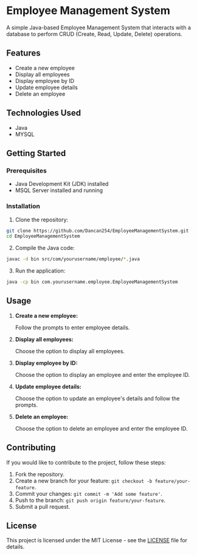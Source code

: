 # Employee Management System

A simple Java-based Employee Management System that interacts with a database to perform CRUD (Create, Read, Update, Delete) operations.

## Features

- Create a new employee
- Display all employees
- Display employee by ID
- Update employee details
- Delete an employee

## Technologies Used

- Java
- MYSQL

## Getting Started

### Prerequisites

- Java Development Kit (JDK) installed
- MSQL Server installed and running

### Installation

1. Clone the repository:

```bash
git clone https://github.com/Dancan254/EmployeeManagementSystem.git
cd EmployeeManagementSystem
```

2. Compile the Java code:

```bash
javac -d bin src/com/yourusername/employee/*.java
```

3. Run the application:

```bash
java -cp bin com.yourusername.employee.EmployeeManagementSystem
```

## Usage

1. **Create a new employee:**

   Follow the prompts to enter employee details.

2. **Display all employees:**

   Choose the option to display all employees.

3. **Display employee by ID:**

   Choose the option to display an employee and enter the employee ID.

4. **Update employee details:**

   Choose the option to update an employee's details and follow the prompts.

5. **Delete an employee:**

   Choose the option to delete an employee and enter the employee ID.

## Contributing

If you would like to contribute to the project, follow these steps:

1. Fork the repository.
2. Create a new branch for your feature: `git checkout -b feature/your-feature`.
3. Commit your changes: `git commit -m 'Add some feature'`.
4. Push to the branch: `git push origin feature/your-feature`.
5. Submit a pull request.

## License

This project is licensed under the MIT License - see the [LICENSE](LICENSE) file for details.
